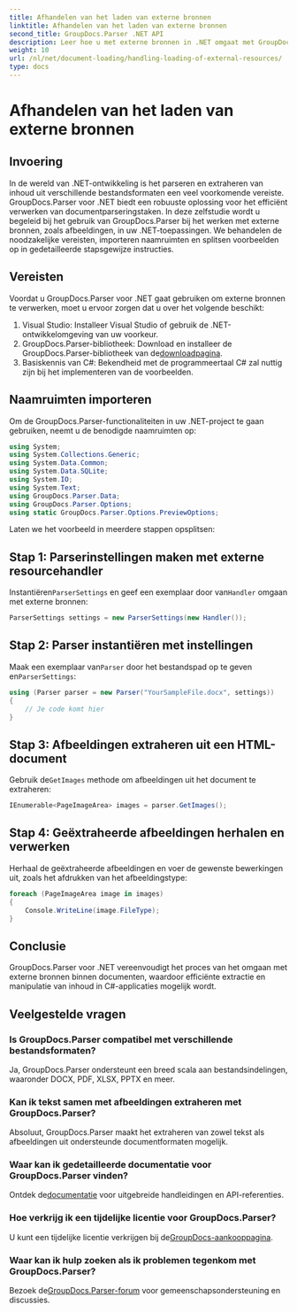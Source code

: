 ```yaml
---
title: Afhandelen van het laden van externe bronnen
linktitle: Afhandelen van het laden van externe bronnen
second_title: GroupDocs.Parser .NET API
description: Leer hoe u met externe bronnen in .NET omgaat met GroupDocs.Parser voor efficiënt parseren en extraheren van documenten.
weight: 10
url: /nl/net/document-loading/handling-loading-of-external-resources/
type: docs
---
```

# Afhandelen van het laden van externe bronnen

## Invoering
In de wereld van .NET-ontwikkeling is het parseren en extraheren van inhoud uit verschillende bestandsformaten een veel voorkomende vereiste. GroupDocs.Parser voor .NET biedt een robuuste oplossing voor het efficiënt verwerken van documentparseringstaken. In deze zelfstudie wordt u begeleid bij het gebruik van GroupDocs.Parser bij het werken met externe bronnen, zoals afbeeldingen, in uw .NET-toepassingen. We behandelen de noodzakelijke vereisten, importeren naamruimten en splitsen voorbeelden op in gedetailleerde stapsgewijze instructies.
## Vereisten
Voordat u GroupDocs.Parser voor .NET gaat gebruiken om externe bronnen te verwerken, moet u ervoor zorgen dat u over het volgende beschikt:
1. Visual Studio: Installeer Visual Studio of gebruik de .NET-ontwikkelomgeving van uw voorkeur.
2. GroupDocs.Parser-bibliotheek: Download en installeer de GroupDocs.Parser-bibliotheek van de[downloadpagina](https://releases.groupdocs.com/parser/net/).
3. Basiskennis van C#: Bekendheid met de programmeertaal C# zal nuttig zijn bij het implementeren van de voorbeelden.

## Naamruimten importeren
Om de GroupDocs.Parser-functionaliteiten in uw .NET-project te gaan gebruiken, neemt u de benodigde naamruimten op:
```csharp
using System;
using System.Collections.Generic;
using System.Data.Common;
using System.Data.SQLite;
using System.IO;
using System.Text;
using GroupDocs.Parser.Data;
using GroupDocs.Parser.Options;
using static GroupDocs.Parser.Options.PreviewOptions;
```

Laten we het voorbeeld in meerdere stappen opsplitsen:
## Stap 1: Parserinstellingen maken met externe resourcehandler
 Instantiëren`ParserSettings` en geef een exemplaar door van`Handler` omgaan met externe bronnen:
```csharp
ParserSettings settings = new ParserSettings(new Handler());
```
## Stap 2: Parser instantiëren met instellingen
 Maak een exemplaar van`Parser` door het bestandspad op te geven en`ParserSettings`:
```csharp
using (Parser parser = new Parser("YourSampleFile.docx", settings))
{
    // Je code komt hier
}
```
## Stap 3: Afbeeldingen extraheren uit een HTML-document
 Gebruik de`GetImages` methode om afbeeldingen uit het document te extraheren:
```csharp
IEnumerable<PageImageArea> images = parser.GetImages();
```
## Stap 4: Geëxtraheerde afbeeldingen herhalen en verwerken
Herhaal de geëxtraheerde afbeeldingen en voer de gewenste bewerkingen uit, zoals het afdrukken van het afbeeldingstype:
```csharp
foreach (PageImageArea image in images)
{
    Console.WriteLine(image.FileType);
}
```

## Conclusie
GroupDocs.Parser voor .NET vereenvoudigt het proces van het omgaan met externe bronnen binnen documenten, waardoor efficiënte extractie en manipulatie van inhoud in C#-applicaties mogelijk wordt.

## Veelgestelde vragen
### Is GroupDocs.Parser compatibel met verschillende bestandsformaten?
Ja, GroupDocs.Parser ondersteunt een breed scala aan bestandsindelingen, waaronder DOCX, PDF, XLSX, PPTX en meer.
### Kan ik tekst samen met afbeeldingen extraheren met GroupDocs.Parser?
Absoluut, GroupDocs.Parser maakt het extraheren van zowel tekst als afbeeldingen uit ondersteunde documentformaten mogelijk.
### Waar kan ik gedetailleerde documentatie voor GroupDocs.Parser vinden?
 Ontdek de[documentatie](https://tutorials.groupdocs.com/parser/net/) voor uitgebreide handleidingen en API-referenties.
### Hoe verkrijg ik een tijdelijke licentie voor GroupDocs.Parser?
 U kunt een tijdelijke licentie verkrijgen bij de[GroupDocs-aankooppagina](https://purchase.groupdocs.com/temporary-license/).
### Waar kan ik hulp zoeken als ik problemen tegenkom met GroupDocs.Parser?
 Bezoek de[GroupDocs.Parser-forum](https://forum.groupdocs.com/c/parser/17) voor gemeenschapsondersteuning en discussies.